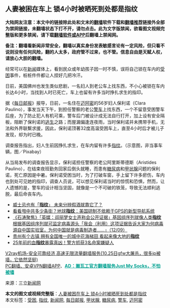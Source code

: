  <h2>人妻被困在车上 锁4小时被晒死到处都是指纹</h2> <p class="notice"><b>大陆网友注意：本文中的链接除此处和文末的<a href="https://github.com/bannedbook/fanqiang" >翻墙</a>软件下载和<a href="https://github.com/killgcd/justmysocks/blob/master/README.md">翻墙推荐</a>链接外全部为禁网链接，未翻墙状态下打不开，请勿点击。此为文字版禁闻，欲看图文视频完整版和更多禁闻，请下载<a href="https://github.com/bannedbook/fanqiang">翻墙软件或APP</a>后翻墙上禁闻网。</p><p>备注：翻墙看新闻非常安全，翻墙以真实身份发表敏感言论有一定风险，但只看不说则没有任何风险，翻的人太多，政府管不过来，也不管。信息自由是天赋人权，请放心大胆的翻墙。</b></p>  <div class="entry"> <p>经常可以在<span class='wp_keywordlink_affiliate'><a href="https://www.bannedbook.org/" title="新闻">新闻</a></span>媒体上，看到民众或年幼孩子因一时不慎，误将自己锁在车内的<a href="https://www.bannedbook.org/bnews/tag/%E5%8F%97%E5%9B%B0/" class="st_tag internal_tag" rel="tag" title="标签 受困 下的日志">受困</a>事件，桩桩件件都让人捏好几把冷汗。</p> <p>日前，美国佛州也发生类似悲剧，一名妇人到老公车上找东西，不小心被锁在车内长达4小时，当找到人时已死亡，车上也留有许多当时挣扎求生的指印。</p>  <p>据《<a href="https://www.bannedbook.org/bnews/tag/%e6%af%8f%e6%97%a5%e9%82%ae%e6%8a%a5/" class="st_tag internal_tag" rel="tag" title="标签 每日邮报 下的日志">每日邮报</a>》报导，日前，一名住在<a href="https://www.bannedbook.org/bnews/tag/%e8%bf%88%e9%98%bf%e5%af%86/" class="st_tag internal_tag" rel="tag" title="标签 迈阿密 下的日志">迈阿密</a>的56岁妇人保利诺（Clara Paulino），事发当天下午，到担任警察的老公<a href="https://www.bannedbook.org/bnews/tag/%E8%AD%A6%E8%BD%A6/" class="st_tag internal_tag" rel="tag" title="标签 警车 下的日志">警车</a>上找东西，一个不留意受困警车后座，为了防止犯人有机可乘，警车后门被设计成无法自行打开，加上设有安全隔板，阻断了保利诺的<span class='wp_keywordlink'><a href="https://www.bannedbook.org/forum5/topic38.html" title="劫难逃生有秘诀" target="_blank">逃生</a></span>之路；而屋漏偏逢连夜雨，当时保利诺并未携带手机，无法和外界联繫求援，因此，保利诺顶著32度高温受困车上，直至4小时后才被儿子发现，却为时已晚。</p> <p></p>  <p>调查报告指出，妇人生前因挣扎求生，在车内留有许多<a href="https://www.bannedbook.org/bnews/tag/%E6%8C%87%E7%BA%B9/" class="st_tag internal_tag" rel="tag" title="标签 指纹 下的日志">指纹</a>。（示意图，非当事车辆，图／Pixabay）</p> <p>从当局发布的调查报告显示，保利诺担任警察的老公阿里斯蒂德斯（Aristides Paulino），在结束夜班勤务回家后倒头就睡，而患有<a href="https://www.bannedbook.org/bnews/tag/%e7%b3%96%e5%b0%bf%e7%97%85/" class="st_tag internal_tag" rel="tag" title="标签 糖尿病 下的日志">糖尿病</a>和<a href="https://www.bannedbook.org/bnews/tag/%E7%94%B2%E7%8A%B6%E8%85%BA/" class="st_tag internal_tag" rel="tag" title="标签 甲状腺 下的日志">甲状腺</a>问题的保利诺，死亡原因是中暑。保利诺受困当时，为了打破车窗，手上留下许多瘀伤，车内也到处可见她的指印，调查人员说，可以想见保利诺当时的惊慌和恐惧，然而，让人遗憾的是，警车的设计相当坚固，就像是一个不可破的铁笼，导致无法顺利逃脱，最后命丧车内。</p>  <ul class='op-related-articles' title='相关阅读'> <li><a href='https://www.bannedbook.org/bnews/baitai/20201012/1412476.html' target='_blank'>威士忌也有「<b>指纹</b>」 未来分辨假酒就靠它了？</a></li> <li><a href='https://www.bannedbook.org/bnews/topimagenews/20200929/1404980.html' target='_blank'>看看甩中共多少条街？地球<b>指纹</b>：美国研制不依赖于GPS的新型导航系统</a></li> <li><a href='https://www.bannedbook.org/bnews/bannedvideo/20200913/1395438.html' target='_blank'>《石涛聚焦》「英媒：阎丽梦女士声称会公开证据」基因组序列就像人类<b>指纹</b> 根据基因组序列就可监定病毒源头「我会（利用）这项证据告诉大家为何病毒源自中国实验室，为何中国就是病毒制造者……」（12/09）</a></li> <li><a href='https://www.bannedbook.org/bnews/funmedia/20200730/1371392.html' target='_blank'>贵州有个古镇 拥有全国唯一的城中花海梯田 看起来像大地的<b>指纹</b></a></li> <li><a href='https://www.bannedbook.org/bnews/baitai/20200612/1343685.html' target='_blank'>25年前的血<b>指纹</b>暴露真凶！警方抓获3名命案嫌疑人</a></li> </ul> <p class="texttj"> <a href="https://www.bannedbook.org/forum23/topic22702.html" target="_blank">V2ray机场-安全可靠经济 高速无限流量翻墙服务(10.25日gfw大屠杀，很多ip被墙，它依然坚挺)</a><br/> <a href="https://github.com/bannedbook/fanqiang/wiki/%E7%A6%81%E9%97%BB%E7%BD%91%E5%AE%89%E5%8D%93%E7%BF%BB%E5%A2%99%E6%96%B0%E9%97%BBAPP" target="_blank">PC翻墙、安卓VPN翻墙APP</a>、<span onclick="window.open('https://github.com/killgcd/justmysocks/blob/master/README.md')" style="font-weight:bold;color:#00A191;cursor:pointer;text-decoration:underline;outline:none">AD：搬瓦工官方翻墙服务Just My Socks，不怕被墙</span></p><p> 来源：三立<span class='wp_keywordlink_affiliate'><a href="https://www.bannedbook.org/" title="新闻网">新闻网</a></span> </p><a name='sharetosocial'></a>       <div><b>本文的图文或视频完整版</b>：<a href='https://www.bannedbook.org/bnews/lifebaike/20201030/1422823.html'>人妻被困在车上 锁4小时被晒死到处都是指纹</a></div>  </div><!--END ENTRY--> <div class="postfooter"> <div>本文标签：<a href="https://www.bannedbook.org/bnews/tag/%E5%8F%97%E5%9B%B0/" rel="tag">受困</a>, <a href="https://www.bannedbook.org/bnews/tag/%E6%8C%87%E7%BA%B9/" rel="tag">指纹</a>, <a href="https://www.bannedbook.org/bnews/tag/%E6%96%B0%E9%97%BB%E7%BD%91/" rel="tag">新闻网</a>, <a href="https://www.bannedbook.org/bnews/tag/%e6%af%8f%e6%97%a5%e9%82%ae%e6%8a%a5/" rel="tag">每日邮报</a>, <a href="https://www.bannedbook.org/bnews/tag/%E7%94%B2%E7%8A%B6%E8%85%BA/" rel="tag">甲状腺</a>, <a href="https://www.bannedbook.org/bnews/tag/%e7%b3%96%e5%b0%bf%e7%97%85/" rel="tag">糖尿病</a>, <a href="https://www.bannedbook.org/bnews/tag/%E8%AD%A6%E8%BD%A6/" rel="tag">警车</a>, <a href="https://www.bannedbook.org/bnews/tag/%e8%bf%88%e9%98%bf%e5%af%86/" rel="tag">迈阿密</a></div>  </div><!--END POSTFOOTER--> 